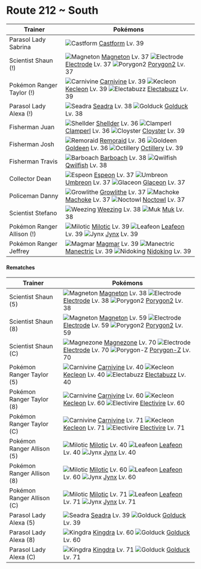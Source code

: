 # Route 212 ~ South

Trainer                    | Pokémons
---                        | ---
Parasol Lady Sabrina       | ![][351]  [Castform] Lv. 39
Scientist Shaun (!)        | ![][082]  [Magneton] Lv. 37  ![][101]  [Electrode] Lv. 37  ![][233]  [Porygon2] Lv. 37
Pokémon Ranger Taylor (!)  | ![][455]  [Carnivine] Lv. 39  ![][352]  [Kecleon] Lv. 39  ![][125]  [Electabuzz] Lv. 39
Parasol Lady Alexa (!)     | ![][117]  [Seadra] Lv. 38  ![][055]  [Golduck] Lv. 38
Fisherman Juan             | ![][090]  [Shellder] Lv. 36  ![][366]  [Clamperl] Lv. 36  ![][091]  [Cloyster] Lv. 39
Fisherman Josh             | ![][223]  [Remoraid] Lv. 36  ![][118]  [Goldeen] Lv. 36  ![][224]  [Octillery] Lv. 39
Fisherman Travis           | ![][339]  [Barboach] Lv. 38  ![][211]  [Qwilfish] Lv. 38
Collector Dean             | ![][196]  [Espeon] Lv. 37  ![][197]  [Umbreon] Lv. 37  ![][471]  [Glaceon] Lv. 37
Policeman Danny            | ![][058]  [Growlithe] Lv. 37  ![][067]  [Machoke] Lv. 37  ![][164]  [Noctowl] Lv. 37
Scientist Stefano          | ![][110]  [Weezing] Lv. 38  ![][089]  [Muk] Lv. 38
Pokémon Ranger Allison (!) | ![][350]  [Milotic] Lv. 39  ![][470]  [Leafeon] Lv. 39  ![][124]  [Jynx] Lv. 39
Pokémon Ranger Jeffrey     | ![][126]  [Magmar] Lv. 39  ![][310]  [Manectric] Lv. 39  ![][034]  [Nidoking] Lv. 39

#### Rematches

Trainer                    | Pokémons
---                        | ---
Scientist Shaun (5)        | ![][082]  [Magneton] Lv. 38  ![][101]  [Electrode] Lv. 38  ![][233]  [Porygon2] Lv. 38
Scientist Shaun (8)        | ![][082]  [Magneton] Lv. 59  ![][101]  [Electrode] Lv. 59  ![][233]  [Porygon2] Lv. 59
Scientist Shaun (C)        | ![][462]  [Magnezone] Lv. 70  ![][101]  [Electrode] Lv. 70  ![][474]  [Porygon-Z] Lv. 70
Pokémon Ranger Taylor (5)  | ![][455]  [Carnivine] Lv. 40  ![][352]  [Kecleon] Lv. 40  ![][125]  [Electabuzz] Lv. 40
Pokémon Ranger Taylor (8)  | ![][455]  [Carnivine] Lv. 60  ![][352]  [Kecleon] Lv. 60  ![][466]  [Electivire] Lv. 60
Pokémon Ranger Taylor (C)  | ![][455]  [Carnivine] Lv. 71  ![][352]  [Kecleon] Lv. 71  ![][466]  [Electivire] Lv. 71
Pokémon Ranger Allison (5) | ![][350]  [Milotic] Lv. 40  ![][470]  [Leafeon] Lv. 40  ![][124]  [Jynx] Lv. 40
Pokémon Ranger Allison (8) | ![][350]  [Milotic] Lv. 60  ![][470]  [Leafeon] Lv. 60  ![][124]  [Jynx] Lv. 60
Pokémon Ranger Allison (C) | ![][350]  [Milotic] Lv. 71  ![][470]  [Leafeon] Lv. 71  ![][124]  [Jynx] Lv. 71
Parasol Lady Alexa (5)     | ![][117]  [Seadra] Lv. 39  ![][055]  [Golduck] Lv. 39
Parasol Lady Alexa (8)     | ![][230]  [Kingdra] Lv. 60  ![][055]  [Golduck] Lv. 60
Parasol Lady Alexa (C)     | ![][230]  [Kingdra] Lv. 71  ![][055]  [Golduck] Lv. 71


[034]: https://raw.githubusercontent.com/PokeAPI/sprites/master/sprites/pokemon/34.png "Nidoking"
[055]: https://raw.githubusercontent.com/PokeAPI/sprites/master/sprites/pokemon/55.png "Golduck"
[058]: https://raw.githubusercontent.com/PokeAPI/sprites/master/sprites/pokemon/58.png "Growlithe"
[067]: https://raw.githubusercontent.com/PokeAPI/sprites/master/sprites/pokemon/67.png "Machoke"
[082]: https://raw.githubusercontent.com/PokeAPI/sprites/master/sprites/pokemon/82.png "Magneton"
[089]: https://raw.githubusercontent.com/PokeAPI/sprites/master/sprites/pokemon/89.png "Muk"
[090]: https://raw.githubusercontent.com/PokeAPI/sprites/master/sprites/pokemon/90.png "Shellder"
[091]: https://raw.githubusercontent.com/PokeAPI/sprites/master/sprites/pokemon/91.png "Cloyster"
[101]: https://raw.githubusercontent.com/PokeAPI/sprites/master/sprites/pokemon/101.png "Electrode"
[110]: https://raw.githubusercontent.com/PokeAPI/sprites/master/sprites/pokemon/110.png "Weezing"
[117]: https://raw.githubusercontent.com/PokeAPI/sprites/master/sprites/pokemon/117.png "Seadra"
[118]: https://raw.githubusercontent.com/PokeAPI/sprites/master/sprites/pokemon/118.png "Goldeen"
[124]: https://raw.githubusercontent.com/PokeAPI/sprites/master/sprites/pokemon/124.png "Jynx"
[125]: https://raw.githubusercontent.com/PokeAPI/sprites/master/sprites/pokemon/125.png "Electabuzz"
[126]: https://raw.githubusercontent.com/PokeAPI/sprites/master/sprites/pokemon/126.png "Magmar"
[164]: https://raw.githubusercontent.com/PokeAPI/sprites/master/sprites/pokemon/164.png "Noctowl"
[196]: https://raw.githubusercontent.com/PokeAPI/sprites/master/sprites/pokemon/196.png "Espeon"
[197]: https://raw.githubusercontent.com/PokeAPI/sprites/master/sprites/pokemon/197.png "Umbreon"
[211]: https://raw.githubusercontent.com/PokeAPI/sprites/master/sprites/pokemon/211.png "Qwilfish"
[223]: https://raw.githubusercontent.com/PokeAPI/sprites/master/sprites/pokemon/223.png "Remoraid"
[224]: https://raw.githubusercontent.com/PokeAPI/sprites/master/sprites/pokemon/224.png "Octillery"
[230]: https://raw.githubusercontent.com/PokeAPI/sprites/master/sprites/pokemon/230.png "Kingdra"
[233]: https://raw.githubusercontent.com/PokeAPI/sprites/master/sprites/pokemon/233.png "Porygon2"
[310]: https://raw.githubusercontent.com/PokeAPI/sprites/master/sprites/pokemon/310.png "Manectric"
[339]: https://raw.githubusercontent.com/PokeAPI/sprites/master/sprites/pokemon/339.png "Barboach"
[350]: https://raw.githubusercontent.com/PokeAPI/sprites/master/sprites/pokemon/350.png "Milotic"
[351]: https://raw.githubusercontent.com/PokeAPI/sprites/master/sprites/pokemon/351.png "Castform"
[352]: https://raw.githubusercontent.com/PokeAPI/sprites/master/sprites/pokemon/352.png "Kecleon"
[366]: https://raw.githubusercontent.com/PokeAPI/sprites/master/sprites/pokemon/366.png "Clamperl"
[455]: https://raw.githubusercontent.com/PokeAPI/sprites/master/sprites/pokemon/455.png "Carnivine"
[462]: https://raw.githubusercontent.com/PokeAPI/sprites/master/sprites/pokemon/462.png "Magnezone"
[466]: https://raw.githubusercontent.com/PokeAPI/sprites/master/sprites/pokemon/466.png "Electivire"
[470]: https://raw.githubusercontent.com/PokeAPI/sprites/master/sprites/pokemon/470.png "Leafeon"
[471]: https://raw.githubusercontent.com/PokeAPI/sprites/master/sprites/pokemon/471.png "Glaceon"
[474]: https://raw.githubusercontent.com/PokeAPI/sprites/master/sprites/pokemon/474.png "Porygon-Z"
[Nidoking]: pokemon_changes/034/
[Golduck]: pokemon_changes/055/
[Growlithe]: pokemon_changes/058/
[Machoke]: pokemon_changes/067/
[Magneton]: pokemon_changes/082/
[Muk]: pokemon_changes/089/
[Shellder]: pokemon_changes/090/
[Cloyster]: pokemon_changes/091/
[Electrode]: pokemon_changes/101/
[Weezing]: pokemon_changes/110/
[Seadra]: pokemon_changes/117/
[Goldeen]: pokemon_changes/118/
[Jynx]: pokemon_changes/124/
[Electabuzz]: pokemon_changes/125/
[Magmar]: pokemon_changes/126/
[Noctowl]: pokemon_changes/164/
[Espeon]: pokemon_changes/196/
[Umbreon]: pokemon_changes/197/
[Qwilfish]: pokemon_changes/211/
[Remoraid]: pokemon_changes/223/
[Octillery]: pokemon_changes/224/
[Kingdra]: pokemon_changes/230/
[Porygon2]: pokemon_changes/233/
[Manectric]: pokemon_changes/310/
[Barboach]: pokemon_changes/339/
[Milotic]: pokemon_changes/350/
[Castform]: pokemon_changes/351/
[Kecleon]: pokemon_changes/352/
[Clamperl]: pokemon_changes/366/
[Carnivine]: pokemon_changes/455/
[Magnezone]: pokemon_changes/462/
[Electivire]: pokemon_changes/466/
[Leafeon]: pokemon_changes/470/
[Glaceon]: pokemon_changes/471/
[Porygon-Z]: pokemon_changes/474/
